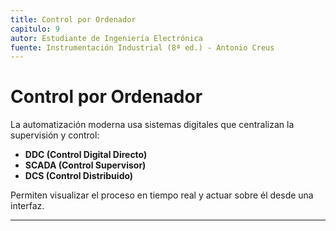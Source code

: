 ```yaml
---
title: Control por Ordenador
capitulo: 9
autor: Estudiante de Ingeniería Electrónica
fuente: Instrumentación Industrial (8ª ed.) - Antonio Creus
---
```


# Control por Ordenador

La automatización moderna usa sistemas digitales que centralizan la supervisión y control:

- **DDC (Control Digital Directo)**  
- **SCADA (Control Supervisor)**  
- **DCS (Control Distribuido)**  

Permiten visualizar el proceso en tiempo real y actuar sobre él desde una interfaz.

---
